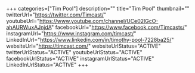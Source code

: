 +++
categories=["Tim Pool"]
description=""
title="Tim Pool"
thumbnail=""
twitterUrl="https://twitter.com/Timcast/"
youtubeUrl="https://www.youtube.com/channel/UCe02lGcO-ahAURWuxAJnjdA"
facebookUrl="https://www.facebook.com/Timcasts/"
instagramUrl="https://www.instagram.com/timcast/"
LinkedInUrl="https://www.linkedin.com/in/timothy-pool-7228ba25/"
websiteUrl="https://timcast.com/"
websiteUrlStatus="ACTIVE"
twitterUrlStatus="ACTIVE"
youtubeUrlStatus="ACTIVE"
facebookUrlStatus="ACTIVE"
instagramUrlStatus="ACTIVE"
LinkedInUrlStatus="ACTIVE"
+++
